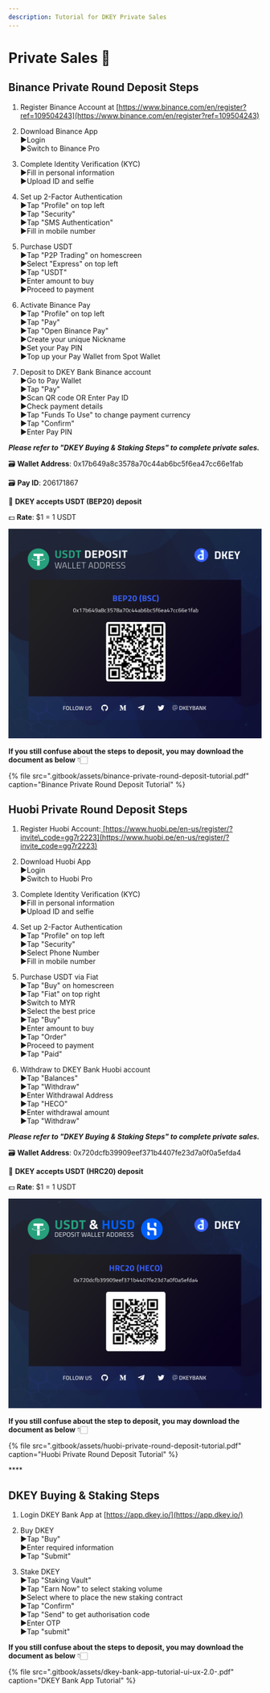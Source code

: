 ```yaml
---
description: Tutorial for DKEY Private Sales
---
```


# Private Sales 🎯

## **Binance Private Round Deposit Steps**

1. Register Binance Account at [https://www.binance.com/en/register?ref=109504243](https://www.binance.com/en/register?ref=109504243) 

2. Download Binance App  
    ▶Login  
    ▶Switch to Binance Pro

3. Complete Identity Verification \(KYC\)  
    ▶Fill in personal information  
    ▶Upload ID and selfie

4. Set up 2-Factor Authentication  
    ▶Tap "Profile" on top left  
    ▶Tap "Security"  
    ▶Tap "SMS Authentication"  
    ▶Fill in mobile number

5. Purchase USDT  
    ▶Tap "P2P Trading" on homescreen  
    ▶Select "Express" on top left  
    ▶Tap "USDT"  
    ▶Enter amount to buy  
    ▶Proceed to payment

6. Activate Binance Pay  
    ▶Tap "Profile" on top left  
    ▶Tap "Pay"  
    ▶Tap "Open Binance Pay"  
    ▶Create your unique Nickname  
    ▶Set your Pay PIN  
    ▶Top up your Pay Wallet from Spot Wallet

7. Deposit to DKEY Bank Binance account  
    ▶Go to Pay Wallet  
    ▶Tap "Pay"  
    ▶Scan QR code OR Enter Pay ID  
    ▶Check payment details  
    ▶Tap "Funds To Use" to change payment currency  
    ▶Tap "Confirm"  
    ▶Enter Pay PIN

_**Please refer to "DKEY Buying & Staking Steps" to complete private sales.**_



🗃 **Wallet Address**: 0x17b649a8c3578a70c44ab6bc5f6ea47cc66e1fab

🗃 **Pay ID**: 206171867

🔑 **DKEY accepts USDT \(BEP20\) deposit**

💵 **Rate**: $1 = 1 USDT

![](.gitbook/assets/usdt-deposit-poster_bep20.jpg)

**If you still confuse about the steps to deposit, you may download the document as below** 👇🏻 

{% file src=".gitbook/assets/binance-private-round-deposit-tutorial.pdf" caption="Binance Private Round Deposit Tutorial" %}



## Huobi Private Round Deposit Steps

1. Register Huobi Account:[ ](https://bit.ly/3gdMois)[https://www.huobi.pe/en-us/register/?invite\_code=gg7r2223](https://www.huobi.pe/en-us/register/?invite_code=gg7r2223)

2. Download Huobi App  
   ▶Login   
   ▶Switch to Huobi Pro

3. Complete Identity Verification \(KYC\)  
    ▶Fill in personal information  
    ▶Upload ID and selfie

4. Set up 2-Factor Authentication  
    ▶Tap "Profile" on top left  
    ▶Tap "Security"  
    ▶Select Phone Number  
    ▶Fill in mobile number

5. Purchase USDT via Fiat  
   ▶Tap "Buy" on homescreen  
   ▶Tap "Fiat" on top right  
   ▶Switch to MYR  
   ▶Select the best price  
   ▶Tap "Buy"  
   ▶Enter amount to buy  
   ▶Tap "Order"  
   ▶Proceed to payment  
   ▶Tap "Paid"

6. Withdraw to DKEY Bank Huobi account  
   ▶Tap "Balances"  
   ▶Tap "Withdraw"  
   ▶Enter Withdrawal Address  
   ▶Tap "HECO"  
   ▶Enter withdrawal amount  
   ▶Tap "Withdraw"

_**Please refer to "DKEY Buying & Staking Steps" to complete private sales.**_



🗃 **Wallet Address**: 0x720dcfb39909eef371b4407fe23d7a0f0a5efda4  
  
🔑 **DKEY accepts USDT \(HRC20\) deposit**

💵 **Rate**: $1 = 1 USDT

![](.gitbook/assets/hrc20_usdt-and-husd.jpg)

**If you still confuse about the step to deposit, you may download the document as below** 👇🏻 

{% file src=".gitbook/assets/huobi-private-round-deposit-tutorial.pdf" caption="Huobi Private Round Deposit Tutorial" %}

\*\*\*\*

## **DKEY Buying & Staking Steps**

1. Login DKEY Bank App at [https://app.dkey.io/](https://app.dkey.io/)

2. Buy DKEY  
    ▶Tap "Buy"  
    ▶Enter required information  
    ▶Tap "Submit"

3. Stake DKEY  
    ▶Tap "Staking Vault"  
    ▶Tap "Earn Now" to select staking volume  
    ▶Select where to place the new staking contract  
    ▶Tap "Confirm"  
    ▶Tap "Send" to get authorisation code  
    ▶Enter OTP  
    ▶Tap "submit"



**If you still confuse about the steps to deposit, you may download the document as below** 👇🏻 

{% file src=".gitbook/assets/dkey-bank-app-tutorial-ui-ux-2.0-.pdf" caption="DKEY Bank App Tutorial" %}



